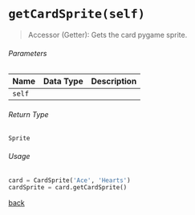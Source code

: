 <!-- Method Name -->

# <code>getCardSprite(self)</code>

<!-- Method Description -->
> Accessor (Getter): Gets the card pygame sprite.

<!-- Parameters -->
###### Parameters
| Name     | Data Type | Description                                     |
| -------- | --------- | ----------------------------------------------- |
| `self`   |           |                                                 |

<!-- Return Type -->
###### Return Type
`Sprite`

<!-- Method Example -->
###### Usage
```python
card = CardSprite('Ace', 'Hearts')    
cardSprite = card.getCardSprite()
```
<!-- Back to className.md -->
<!-- The path in this link will be the one that is used for the component -->
[back](../CardSprite.md)
